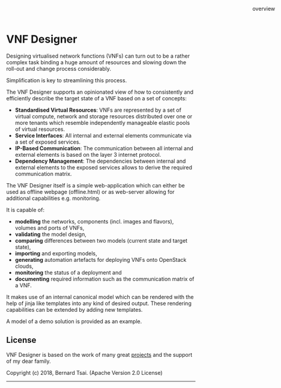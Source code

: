 VNF Designer
============

Designing virtualised network functions (VNFs) can turn out to be a rather complex task binding a huge amount of resources and slowing down the roll-out and change process considerably.

Simplification is key to streamlining this process.

The VNF Designer supports an opinionated view of how to consistently and efficiently describe the target state of a VNF based on a set of concepts:

* **Standardised Virtual Resources**: VNFs are represented by a set of virtual compute, network and storage resources distributed over one or more tenants which resemble independently manageable elastic pools of virtual resources.
* **Service Interfaces**: All internal and external elements communicate via a set of exposed services.
* **IP-Based Communication**: The communication between all internal and external elements is based on the layer 3 internet protocol.
* **Dependency Management**: The dependencies between internal and external elements to the exposed services allows to derive the required communication matrix.

The VNF Designer itself is a simple web-application which can either be used as offline webpage (offline.html) or as web-server allowing for additional capabilities e.g. monitoring.

It is capable of:
- **modelling** the networks, components (incl. images and flavors), volumes and ports of VNFs,
- **validating** the model design,
- **comparing** differences between two models (current state and target state),
- **importing** and exporting models,
- **generating** automation artefacts for deploying VNFs onto OpenStack clouds,
- **monitoring** the status of a deployment and
- **documenting** required information such as the communication matrix of a VNF.

It makes use of an internal canonical model which can be rendered with the help of jinja like templates into any kind of desired output. These rendering capabilities can be extended by adding new templates.

A model of a demo solution is provided as an example.

License
-------

VNF Designer is based on the work of many great [projects](credits.md) and the support of my dear family.

Copyright (c) 2018, Bernard Tsai. (Apache Version 2.0 License)

-----

<div style="z-index:100; position: fixed; top: 16px; right: 16px;"><a style="text-decoration: none;" href="doc.html">overview</a></div>
